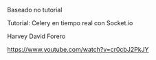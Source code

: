 Baseado no tutorial 

Tutorial: Celery en tiempo real con Socket.io

Harvey David Forero

https://www.youtube.com/watch?v=cr0cbJ2PkJY 
